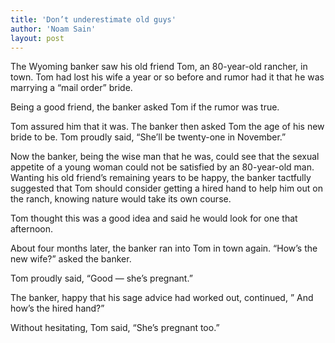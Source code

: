 ```yaml
---
title: 'Don’t underestimate old guys'
author: 'Noam Sain'
layout: post
---
```


The Wyoming banker saw his old friend Tom, an 80-year-old rancher, in town. Tom had lost his wife a year or so before and rumor had it that he was marrying a “mail order” bride.

Being a good friend, the banker asked Tom if the rumor was true.

Tom assured him that it was. The banker then asked Tom the age of his new bride to be. Tom proudly said, “She’ll be twenty-one in November.”

Now the banker, being the wise man that he was, could see that the sexual appetite of a young woman could not be satisfied by an 80-year-old man. Wanting his old friend’s remaining years to be happy, the banker tactfully suggested that Tom should consider getting a hired hand to help him out on the ranch, knowing nature would take its own course.

Tom thought this was a good idea and said he would look for one that afternoon.

About four months later, the banker ran into Tom in town again. “How’s the new wife?” asked the banker.

Tom proudly said, “Good — she’s pregnant.”

The banker, happy that his sage advice had worked out, continued, ” And how’s the hired hand?”

Without hesitating, Tom said, “She’s pregnant too.”